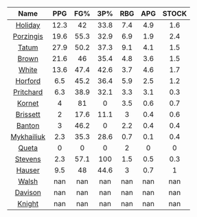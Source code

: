 |                                     Name                                     |  PPG  |  FG%  |  3P%  |  RBG  |  APG  |  STOCK  |
|:----------------------------------------------------------------------------:|:-----:|:-----:|:-----:|:-----:|:-----:|:-------:|
|      [Holiday](https://www.espn.com/nba/player/_/id/3995/jrue-holiday)       | 12.3  |  42   | 33.8  |  7.4  |  4.9  |   1.6   |
| [Porzingis](https://www.espn.com/nba/player/_/id/3102531/kristaps-porzingis) | 19.6  | 55.3  | 32.9  |  6.9  |  1.9  |   2.4   |
|      [Tatum](https://www.espn.com/nba/player/_/id/4065648/jayson-tatum)      | 27.9  | 50.2  | 37.3  |  9.1  |  4.1  |   1.5   |
|      [Brown](https://www.espn.com/nba/player/_/id/3917376/jaylen-brown)      | 21.6  |  46   | 35.4  |  4.8  |  3.6  |   1.5   |
|     [White](https://www.espn.com/nba/player/_/id/3078576/derrick-white)      | 13.6  | 47.4  | 42.6  |  3.7  |  4.6  |   1.7   |
|       [Horford](https://www.espn.com/nba/player/_/id/3213/al-horford)        |  6.5  | 45.2  | 36.4  |  5.9  |  2.5  |   1.2   |
|  [Pritchard](https://www.espn.com/nba/player/_/id/4066354/payton-pritchard)  |  6.3  | 38.9  | 32.1  |  3.3  |  3.1  |   0.3   |
|      [Kornet](https://www.espn.com/nba/player/_/id/3064560/luke-kornet)      |   4   |  81   |   0   |  3.5  |  0.6  |   0.7   |
|   [Brissett](https://www.espn.com/nba/player/_/id/4278031/oshae-brissett)    |   2   | 17.6  | 11.1  |   3   |  0.4  |   0.6   |
|     [Banton](https://www.espn.com/nba/player/_/id/4397885/dalano-banton)     |   3   | 46.2  |   0   |  2.2  |  0.4  |   0.4   |
|  [Mykhailiuk](https://www.espn.com/nba/player/_/id/3133602/svi-mykhailiuk)   |  2.3  | 35.3  | 28.6  |  0.7  |  0.1  |   0.4   |
|     [Queta](https://www.espn.com/nba/player/_/id/4397424/neemias-queta)      |   0   |   0   |   0   |   2   |   0   |    0    |
|    [Stevens](https://www.espn.com/nba/player/_/id/4066405/lamar-stevens)     |  2.3  | 57.1  |  100  |  1.5  |  0.5  |   0.3   |
|      [Hauser](https://www.espn.com/nba/player/_/id/4065804/sam-hauser)       |  9.5  |  48   | 44.6  |   3   |  0.7  |    1    |
|      [Walsh](https://www.espn.com/nba/player/_/id/4683689/jordan-walsh)      |  nan  |  nan  |  nan  |  nan  |  nan  |   nan   |
|      [Davison](https://www.espn.com/nba/player/_/id/4576085/jd-davison)      |  nan  |  nan  |  nan  |  nan  |  nan  |   nan   |
|     [Knight](https://www.espn.com/nba/player/_/id/4067325/nathan-knight)     |  nan  |  nan  |  nan  |  nan  |  nan  |   nan   |